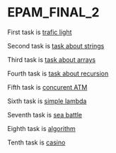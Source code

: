 # EPAM_FINAL_2
   
   First task is [trafic light](https://github.com/ArseniyIFMO/EPAM_FINAL_2/tree/master/src/main/java/com/epam/traficLight)
   
   Second task is [task about strings](https://github.com/ArseniyIFMO/EPAM_FINAL_2/tree/master/src/main/java/com/epam/taskAboutStrings)
   
   Third task is [task about arrays](https://github.com/ArseniyIFMO/EPAM_FINAL_2/tree/master/src/main/java/com/epam/arrays)
   
   Fourth task is [task about recursion](https://github.com/ArseniyIFMO/EPAM_FINAL_2/tree/master/src/main/java/com/epam/recursion)
   
   Fifth task is [concurent ATM](https://github.com/ArseniyIFMO/EPAM_FINAL_2/tree/master/src/main/java/com/epam/atmWithStrategy)
   
   Sixth task is [simple lambda](https://github.com/ArseniyIFMO/EPAM_FINAL_2/tree/master/src/main/java/com/epam/functionalInterface)
   
   Seventh task is [sea battle](https://github.com/ArseniyIFMO/EPAM_FINAL_2/tree/master/src/main/java/com/epam/seaFight)
   
   Eighth task is [algorithm](https://github.com/ArseniyIFMO/EPAM_FINAL_2/tree/master/src/main/java/com/epam/algo)
   
   Tenth task is [casino](https://github.com/ArseniyIFMO/EPAM_FINAL_2/tree/master/src/main/java/com/epam/casino)